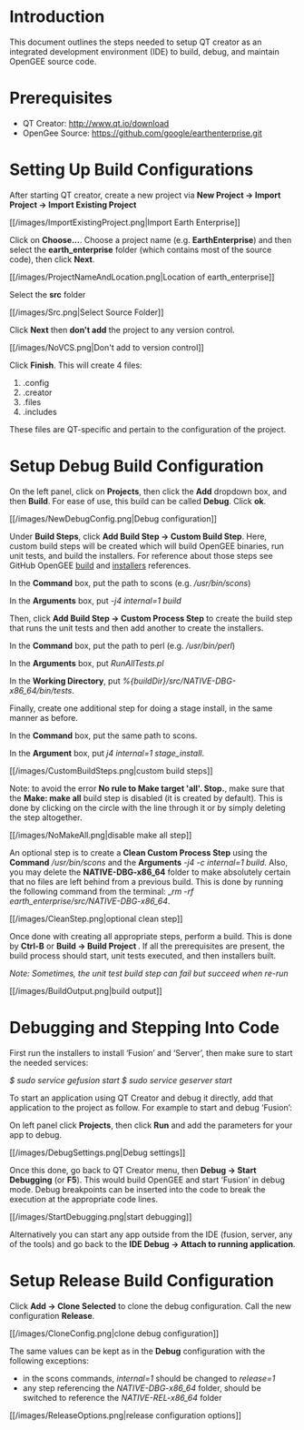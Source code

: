 # Introduction
This document outlines the steps needed to setup QT creator as an integrated development environment (IDE) to build, debug, and maintain OpenGEE source code.

# Prerequisites
* QT Creator: http://www.qt.io/download
* OpenGee Source: https://github.com/google/earthenterprise.git

# Setting Up Build Configurations
After starting QT creator, create a new project via **New Project → Import Project → Import Existing Project**

[[/images/ImportExistingProject.png|Import Earth Enterprise]]

Click on **Choose...**. Choose a project name (e.g. **EarthEnterprise**) and then select the **earth_enterprise** folder (which contains most of the source code), then click **Next**.

[[/images/ProjectNameAndLocation.png|Location of earth_enterprise]]

Select the **src** folder

[[/images/Src.png|Select Source Folder]]

Click **Next** then **don't add** the project to any version control.

[[/images/NoVCS.png|Don't add to version control]]

Click **Finish**. This will create 4 files:
1. <ProjectName>.config
2. <ProjectName>.creator
3. <ProjectName>.files
4. <ProjectName>.includes

These files are QT-specific and pertain to the configuration of the project.

# Setup Debug Build Configuration
On the left panel, click on **Projects**, then click the **Add** dropdown box, and then **Build**. For ease of use, this build can be called **Debug**. Click **ok**.

[[/images/NewDebugConfig.png|Debug configuration]]

Under **Build Steps**, click **Add Build Step → Custom Build Step**. Here, custom build steps will be created which will build OpenGEE binaries, run unit tests, and build the installers. For reference about those steps see GitHub OpenGEE [build](https://github.com/google/earthenterprise/blob/master/earth_enterprise/BUILD.md) and [installers](https://github.com/google/earthenterprise/wiki/Install-Fusion-or-Earth-Server) references.

In the **Command** box, put the path to scons (e.g. _/usr/bin/scons_)

In the **Arguments** box, put _-j4 internal=1 build_

Then, click **Add Build Step → Custom Process Step** to create the build step that runs the unit tests and then add another to create the installers.

In the **Command** box, put the path to perl (e.g. _/usr/bin/perl_)

In the **Arguments** box, put _RunAllTests.pl_

In the **Working Directory**, put _%{buildDir}/src/NATIVE-DBG-x86\_64/bin/tests_.

Finally, create one additional step for doing a stage install, in the same manner as before.

In the **Command** box, put the same path to scons.

In the **Argument** box, put _j4 internal=1 stage\_install_.

[[/images/CustomBuildSteps.png|custom build steps]]

Note: to avoid the error **No rule to Make target 'all'. Stop.**, make sure that the **Make: make all** build step is disabled (it is created by default). This is done by clicking on the circle with the line through it or by simply deleting the step altogether.

[[/images/NoMakeAll.png|disable make all step]]

An optional step is to create a **Clean Custom Process Step** using the **Command** _/usr/bin/scons_ and the **Arguments** _-j4 -c internal=1 build_. Also, you may delete the **NATIVE-DBG-x86_64** folder to make absolutely certain that no files are left behind from a previous build. This is done by running the following command from the terminal:  __rm -rf earth_enterprise/src/NATIVE-DBG-x86_64_.

[[/images/CleanStep.png|optional clean step]]

Once done with creating all appropriate steps, perform a build. This is done by **Ctrl-B** or **Build → Build Project <ProjectName>**. If all the prerequisites are present, the build process should start, unit tests executed, and then installers built.

_Note: Sometimes, the unit test build step can fail but succeed when re-run_

[[/images/BuildOutput.png|build output]]

# Debugging and Stepping Into Code

First run the installers to install ‘Fusion’ and ‘Server’, then make sure to start the needed services:
 
_$ sudo service gefusion start_
_$ sudo service geserver start_
 
To start an application using QT Creator and debug it directly, add that application to the project as follow. For example to start and debug ‘Fusion’:
 
On left panel click **Projects**, then click **Run** and add the parameters for your app to debug.

[[/images/DebugSettings.png|Debug settings]]

Once this done, go back to QT Creator menu, then **Debug → Start Debugging** (or **F5**). This would build OpenGEE and start ‘Fusion’ in debug mode.
Debug breakpoints can be inserted into the code to break the execution at the appropriate code lines.

[[/images/StartDebugging.png|start debugging]]

Alternatively you can start any app outside from the IDE (fusion, server, any of the tools) and go back to the **IDE Debug → Attach to running application**.

# Setup Release Build Configuration

Click **Add → Clone Selected** to clone the debug configuration. Call the new configuration **Release**.

[[/images/CloneConfig.png|clone debug configuration]]

The same values can be kept as in the **Debug** configuration with the following exceptions:
* in the scons commands, _internal=1_ should be changed to _release=1_
* any step referencing the _NATIVE-DBG-x86\_64_ folder, should be switched to reference the _NATIVE-REL-x86\_64_ folder

[[/images/ReleaseOptions.png|release configuration options]]